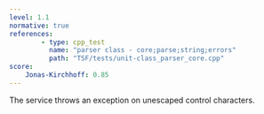 ```yaml
---
level: 1.1
normative: true
references:
        - type: cpp_test
          name: "parser class - core;parse;string;errors"
          path: "TSF/tests/unit-class_parser_core.cpp"
score:
    Jonas-Kirchhoff: 0.85
---
```


The service throws an exception on unescaped control characters.